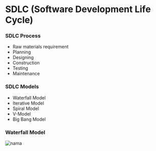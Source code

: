 # SDLC (Software Development Life Cycle)



### SDLC Process
* Raw materials requirement
* Planning
* Designing
* Construction
* Testing
* Maintenance

### SDLC Models
* Waterfall Model
* Iterative Model
* Spiral Model
* V-Model
* Big Bang Model



### Waterfall Model
![nama]()
